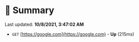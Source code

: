 # 📖 Summary
Last updated: **10/8/2021, 3:47:02 AM**

- `GET` [https://google.com](https://google.com) - **Up** (215ms)
